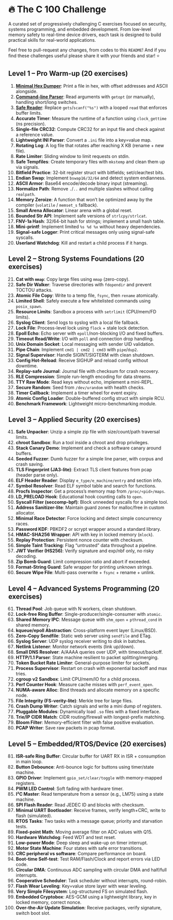 # :fire: The C 100 Challenge
A curated set of progressively challenging C exercises focused on security, systems programming, and embedded development. From low-level memory safety to real-time device drivers, each task is designed to build practical skills for real-world applications.

Feel free to pull-request any changes, from codes to this `README`! And if you find these challenges useful please share it with your friends and star! :star:

## Level 1 – Pro Warm-up (20 exercises)
1. [**Minimal Hex Dumper**](./challenges/01_pro_warm_up/01_minimal_hex_dumper/src/main.c): Print a file in hex, with offset addresses and ASCII alongside.  
2. [**Command-line Parser**](./challenges/01_pro_warm_up/02_command_line_parser/src/main.c): Read arguments with `getopt` (or manually), handling short/long switches.  
3. [**Safe Reader**](./challenges/01_pro_warm_up/03_safe_reader/src/main.c): Replace `gets`/`scanf("%s")` with a looped `read` that enforces buffer limits.  
4. **Accurate Timer**: Measure the runtime of a function using `clock_gettime` (ns precision).  
5. **Single-file CRC32**: Compute CRC32 for an input file and check against a reference value.  
6. **Lightweight INI Parser**: Convert a `.ini` file into a key=value map.  
7. **Rotating Log**: A log file that rotates after reaching X KB (rename + new file).  
8. **Rate Limiter**: Sliding window to limit requests on stdin.  
9. **Safe Tempfiles**: Create temporary files with `mkstemp` and clean them up via signals.  
10. **Bitfield Practice**: 32-bit register struct with bitfields; set/clear/test bits.  
11. **Endian Swap**: Implement `bswap16/32/64` and detect system endianness.  
12. **ASCII Armor**: Base64 encode/decode binary input (streaming).  
13. **Normalize Path**: Remove `.`/`..` and multiple slashes without calling `realpath`.  
14. **Memory Zeroize**: A function that won’t be optimized away by the compiler (`volatile` / `memset_s` fallback).  
15. **Small Arena Allocator**: Linear arena with a global reset.  
16. **Bounded Str API**: Implement safe versions of `strlcpy/strlcat`.  
17. **FNV-1a Hash**: 32/64-bit hash for strings; implement a small hash table.  
18. **Mini-printf**: Implement limited `%s %d %x` without heavy dependencies.  
19. **Signal-safe Logger**: Print critical messages only using signal-safe syscalls.  
20. **Userland Watchdog**: Kill and restart a child process if it hangs.

## Level 2 – Strong Systems Foundations (20 exercises)
21. **Cat with `mmap`**: Copy large files using `mmap` (zero-copy).  
22. **Safe Dir Walker**: Traverse directories with `fdopendir` and prevent TOCTOU attacks.  
23. **Atomic File Copy**: Write to a temp file, `fsync`, then `rename` atomically.  
24. **Limited Shell**: Safely execute a few whitelisted commands using `posix_spawn`.  
25. **Resource Limits**: Sandbox a process with `setrlimit` (CPU/mem/FD limits).  
26. **Syslog Client**: Send logs to syslog with a local file fallback.  
27. **Lock File**: Process-level lock using `flock` + stale lock detection.  
28. **Epoll Echo**: Echo server with `epoll`/non-blocking I/O and fixed buffers.  
29. **Timeout Read/Write**: I/O with `poll` and connection drop handling.  
30. **Unix Domain Socket**: Local messaging with sender UID validation.  
31. **Pipe Chain**: Implement `cmd1 | cmd2 | cmd3` with `pipe`/`dup2`.  
32. **Signal Supervisor**: Handle SIGINT/SIGTERM with clean shutdown.  
33. **Config Hot-Reload**: Receive SIGHUP and reload config without downtime.  
34. **Replay-safe Journal**: Journal file with checksum for crash recovery.  
35. **RLE Compression**: Simple run-length encoding for data streams.  
36. **TTY Raw Mode**: Read keys without echo, implement a mini-REPL.  
37. **Secure Random**: Seed from `/dev/urandom` with health checks.  
38. **Timer Callback**: Implement a timer wheel for event expiry.  
39. **Atomic Config Loader**: Double-buffered config struct with simple RCU.  
40. **Benchmark Framework**: Lightweight micro-benchmarking module.

## Level 3 – Applied Security (20 exercises)
41. **Safe Unpacker**: Unzip a simple zip file with size/count/path traversal limits.  
42. **chroot Sandbox**: Run a tool inside a chroot and drop privileges.  
43. **Stack Canary Demo**: Implement and check a software canary around buffers.  
44. **Seeded Fuzzer**: Dumb fuzzer for a simple line parser, with corpus and crash saving.  
45. **TLS Fingerprint (JA3-lite)**: Extract TLS client features from pcap (header parse only).  
46. **ELF Header Reader**: Display `e_type/e_machine/entry` and section info.  
47. **Symbol Resolver**: Read ELF symbol table and search for functions.  
48. **Procfs Inspector**: Get a process’s memory map from `/proc/<pid>/maps`.  
49. **LD_PRELOAD Hook**: Educational hook counting calls to `open`.  
50. **Syscall Filter (seccomp-bpf)**: Block unneeded syscalls for a simple tool.  
51. **Address Sanitizer-lite**: Maintain guard zones for malloc/free in custom allocator.  
52. **Minimal Race Detector**: Force locking and detect simple concurrency races.  
53. **Password KDF**: PBKDF2 or scrypt wrapper around a standard library.  
54. **HMAC-SHA256 Wrapper**: API with key in locked memory (`mlock`).  
55. **Replay Protection**: Persistent nonce counter with checksum.  
56. **Simple Taint Tracking**: Flag “untrusted” data throughout a pipeline.  
57. **JWT Verifier (HS256)**: Verify signature and exp/nbf only, no risky decoding.  
58. **Zip Bomb Guard**: Limit compression ratio and abort if exceeded.  
59. **Format-String Guard**: Safe wrapper for printing unknown strings.  
60. **Secure Wipe File**: Multi-pass overwrite + `fsync` + rename + unlink.

## Level 4 – Advanced Systems Programming (20 exercises)
61. **Thread Pool**: Job queue with N workers, clean shutdown.  
62. **Lock-free Ring Buffer**: Single-producer/single-consumer with `atomic`.  
63. **Shared Memory IPC**: Message queue with `shm_open` + `pthread_cond` in shared memory.  
64. **kqueue/epoll Abstraction**: Cross-platform event layer (Linux/BSD).  
65. **Zero-Copy Sendfile**: Static web server using `sendfile` and ETag.  
66. **Syslog Server**: UDP syslog receiver writing to disk in batches.  
67. **Netlink Listener**: Monitor network events (link up/down).  
68. **Small DNS Resolver**: A/AAAA queries over UDP, with timeout/backoff.  
69. **HTTP/1.1 Parser**: State machine resilient to packet splitting/merging.  
70. **Token Bucket Rate Limiter**: General-purpose limiter for sockets.  
71. **Process Supervisor**: Restart on crash with exponential backoff and max tries.  
72. **cgroup v2 Sandbox**: Limit CPU/mem/IO for a child process.  
73. **Perf Counter Hook**: Measure cache misses with `perf_event_open`.  
74. **NUMA-aware Alloc**: Bind threads and allocate memory on a specific node.  
75. **File Integrity (FS-verity-lite)**: Merkle tree for large files.  
76. **Crash Dump Writer**: Catch signals and write a mini dump of registers.  
77. **Pluggable Modules**: Dynamically load `.so` files with a fixed interface.  
78. **Trie/IP CIDR Match**: CIDR routing/firewall with longest-prefix matching.  
79. **Bloom Filter**: Memory-efficient filter with false positive evaluation.  
80. **PCAP Writer**: Save raw packets in pcap format.

## Level 5 – Embedded/RTOS/Device (20 exercises)
81. **ISR-safe Ring Buffer**: Circular buffer for UART RX in ISR + consumption in main loop.  
82. **Button Debounce**: Anti-bounce logic for buttons using timer/state machine.  
83. **GPIO Driver**: Implement `gpio_set/clear/toggle` with memory-mapped registers.  
84. **PWM LED Control**: Soft fading with hardware timer.  
85. **I²C Master**: Read temperature from a sensor (e.g., LM75) using a state machine.  
86. **SPI Flash Reader**: Read JEDEC ID and blocks with checksum.  
87. **Minimal UART Bootloader**: Receive frames, verify length+CRC, write to flash (simulated).  
88. **RTOS Tasks**: Two tasks with a message queue; priority and starvation tests.  
89. **Fixed-point Math**: Moving average filter on ADC values with Q15.  
90. **Hardware Watchdog**: Feed WDT and test reset.  
91. **Low-power Mode**: Deep sleep and wake-up on timer interrupt.  
92. **Motor State Machine**: Four states with safe error transitions.  
93. **CRC peripheral vs software**: Compare performance on board.  
94. **Boot-time Self-test**: Test RAM/Flash/Clock and report errors via LED code.  
95. **Circular DMA**: Continuous ADC sampling with circular DMA and half/full interrupts.  
96. **Cooperative Scheduler**: Task scheduler without interrupts, round-robin.  
97. **Flash Wear Leveling**: Key=value store layer with wear leveling.  
98. **Very Simple Filesystem**: Log-structured FS on simulated flash.  
99. **Embedded Cryptobox**: AES-GCM using a lightweight library, key in locked memory, correct nonce.  
100. **Over-the-Air Update Simulation**: Receive packages, verify signature, switch boot slot.
